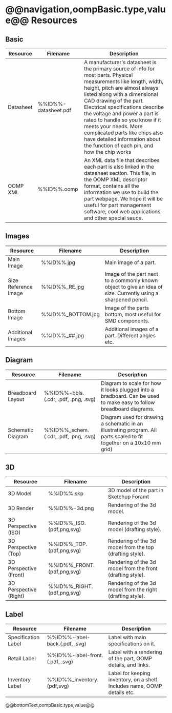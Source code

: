 @@navigation,oompBasic.type,value@@
Resources   
================================================== 


Basic   
---------------------------
| Resource | Filename | Description | 
| -------- | -------- | ----------- |  
| Datasheet | %%ID%%-datasheet.pdf | A manufacturer's datasheet is the primary source of info for most parts. Physical measurements like length, width, height, pitch are almost always listed along with a dimensional CAD drawing of the part. Electrical specifications describe the voltage and power a part is rated to handle so you know if it meets your needs. More complicated parts like chips also have detailed information about the function of each pin, and how the chip works | 
| OOMP XML | %%ID%%.oomp | An XML data file that describes each part is also linked in the datasheet section. This file, in the OOMP XML descriptor format, contains all the information we use to build the part webpage. We hope it will be useful for part management software, cool web applications, and other special sauce. | 

Images
--------------------------------------------

| Resource | Filename | Description | 
| -------- | -------- | ----------- |
|  Main Image| %%ID%%.jpg| Main image of a part.| 
|  Size Reference Image | %%ID%%_RE.jpg | Image of the part next to a commonly known object to give an idea of size. Currently using a sharpened pencil.|
|  Bottom Image | %%ID%%_BOTTOM.jpg | Image of the parts bottom, most useful for SMD components. | 
|  Additional Images | %%ID%%_##.jpg | Additional images of a part. Different angles etc. |

Diagram
--------------------------------------------------
| Resource | Filename | Description | 
| -------- | -------- | ----------- |
|  Breadboard Layout | %%ID%%-bbls.(.cdr, .pdf, .png, .svg) | Diagram to scale for how it looks plugged into a bradboard. Can be used to make easy to follow breadboard diagrams. |
|  Schematic Diagram | %%ID%%_schem.(.cdr, .pdf,  .png, .svg) | Diagram used for drawing a schematic in an illustrating program. All parts scaled to fit together on a 10x10 mm grid) |

3D
--------------------------

| Resource | Filename | Description |
| -------- | -------- | ----------- | 
|  3D Model | %%ID%%.skp | 3D model of the part in Sketchup Foramt |
|  3D Render | %%ID%%-3d.png | Rendering of the 3d model. |
|  3D Perspective (ISO) | %%ID%%_ISO.(pdf,png,svg) | Rendering of the 3d model (drafting style). |
|  3D Perspective (Top) | %%ID%%_TOP.(pdf,png,svg) | Rendering of the 3d model from the top (drafting style). |
|  3D Perspective (Front) | %%ID%%_FRONT.(pdf,png,svg) | Rendering of the 3d model from the front (drafting style). | 
|  3D Perspective (Right) | %%ID%%_RIGHT.(pdf,png,svg) | Rendering of the 3d model from the right (drafting style). |

Label
-----------------------------------

| Resource | Filename | Description | 
| -------- | -------- | ----------- |
|  Specification Label | %%ID%%-label-back.(.pdf, .svg) | Label with main specifications on it. |
|  Retail Label | %%ID%%-label-front.(.pdf, .svg) | Label with a rendering of the part, OOMP details, and links. |
|  Inventory Label | %%ID%%_inventory.(pdf,svg) | Label for keeping inventory, on a shelf. Includes name, OOMP details etc. |

@@bottomText,oompBasic.type,value@@